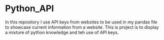 # Python_API
In this repository I use API keys from websites to be used in my pandas file to showcase current information from a website.
This is project is to display a mixture of python knowledge and teh use of API keys.
